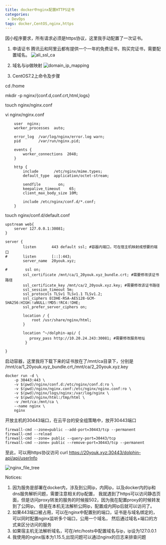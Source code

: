 ```yaml
---
title: docker中nginx配置HTTPS证书
categories:
 - DevOps
tags: docker,CentOS,nginx,https
---
```


 因小程序要求，所有请求必须是https协议，这里我手动配置了一次证书。
 
1. 申请证书
腾讯云和阿里云都有提供一个一年的免费证书，购买完证书，需要配置域名。
![ali_ssl_ca](https://raw.githubusercontent.com/xuguangwu/blog/master/_posts/images/ali_ssl_ca.png)

2. 域名与ip做映射
![domain_ip_mapping](https://raw.githubusercontent.com/xuguangwu/blog/master/_posts/images/domain_ip_mapping.png)

3. CentOS7.2上命令及步骤

cd /home

mkdir -p nginx/{conf.d,conf.crt,html,logs}

touch nginx/nginx.conf

vi nginx/nginx.conf
````
    user  nginx;
    worker_processes  auto;
    
    error_log  /var/log/nginx/error.log warn;
    pid        /var/run/nginx.pid;
    
    events {
        worker_connections  2048;
    }
    
    http {
        include       /etc/nginx/mime.types;
        default_type  application/octet-stream;
    
        sendfile        on;
        keepalive_timeout    65;
        client_max_body_size 10M;
    
        include /etc/nginx/conf.d/*.conf;
    }
````

touch nginx/conf.d/default.conf
````
upstream web{
    server 127.0.0.1:30081;
}

server {
        listen       443 default ssl; #容器内端口，可在宿主机映射成想要的端口
#       listen       [::]:443;
        server_name  20youk.xyz;

#        ssl on;
        ssl_certificate /mnt/ca/1_20youk.xyz_bundle.crt; #需要修改该证书路径
        ssl_certificate_key /mnt/ca/2_20youk.xyz.key; #需要修改该证书路径
        ssl_session_timeout 5m;
        ssl_protocols TLSv1 TLSv1.1 TLSv1.2;
        ssl_ciphers ECDHE-RSA-AES128-GCM-SHA256:HIGH:!aNULL:!MD5:!RC4:!DHE;
        ssl_prefer_server_ciphers on;

        location / {
            root /usr/share/nginx/html;
        }

        location ^~/dolphin-api/ {
           proxy_pass http://10.20.24.243:30081; #需要修改服务地址
         }

}
````

启动容器，这里我将下载下来的证书放在了/mnt/ca目录下，分别是
/mnt/ca/1_20youk.xyz_bundle.crt,/mnt/ca/2_20youk.xyz.key
````
docker run -d \
    -p 30443:443 \
    -v $(pwd)/nginx/conf.d:/etc/nginx/conf.d:ro \
    -v $(pwd)/nginx/nginx.conf:/etc/nginx/nginx.conf:ro \
    -v $(pwd)/nginx/logs/nginx:/var/log/nginx \
    -v $(pwd)/nginx/html:/tmp/html \
    -v /mnt/ca:/mnt/ca \
    --name nginx \
    nginx
````

开放主机的30443端口，在云平台的安全组策略中，放开30443端口
````
firewall-cmd --zone=public --add-port=30443/tcp --permanent
firewall-cmd --reload
firewall-cmd --zone= public --query-port=30443/tcp
firewall-cmd --zone= public --remove-port=30443/tcp --permanent
````

至此，可以用https协议访问
curl https://20youk.xyz:30443/dolphin-api/api/userInfo


![nginx_file_tree](https://raw.githubusercontent.com/xuguangwu/blog/master/_posts/images/nginx_file_tree.png)


Notices:
1. 因为服务是部署在docker内，涉及到公网ip，内网ip，以及docker内的ip和dns服务解析问题，需要注意相关的ip配置，
我就遇到了https可以访问静态页面，但是访问proxy转发的服务的时候报502，因为我在配置proxy的时候转发到了公网ip，
但是在本机无法解析公网ip，配置成内网ip后就可以访问了。
2. 如果443端口被占用，可以在nginx中配置别的端口，证书是与域名绑定的，可以同时配置nginx监听多个端口，公用一个域名，
然后通过域名+端口的方式来区分访问的服务
3. 如果宿主机无法解析域名，可在/etc/hosts中配置域名与ip，ip设为127.0.0.1
4. 我使用的nginx版本为1.15.5,出现问题可以通过nginx的日志来排查问题